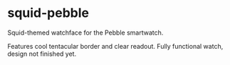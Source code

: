 squid-pebble
============

Squid-themed watchface for the Pebble smartwatch.

Features cool tentacular border and clear readout. Fully functional watch, design not finished yet.
